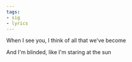 ```yaml
---
tags:
- sig
- lyrics
---
```




When I see you, I think of all that we've become

And I'm blinded, like I'm staring at the sun